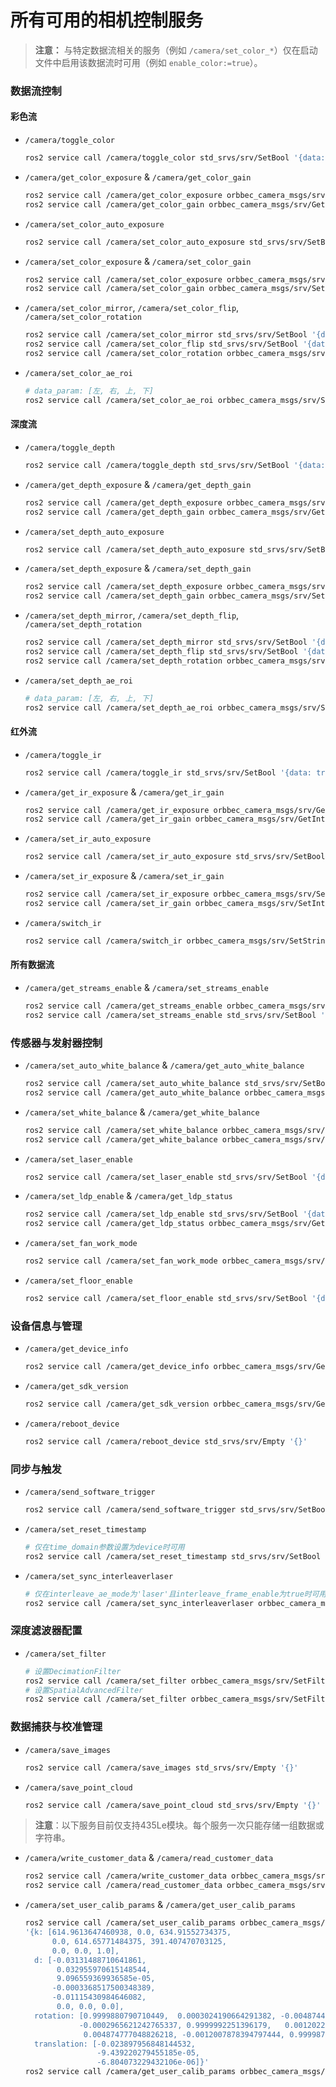 # 所有可用的相机控制服务

> **注意：** 与特定数据流相关的服务（例如 `/camera/set_color_*`）仅在启动文件中启用该数据流时可用（例如 `enable_color:=true`）。

### 数据流控制

#### 彩色流
*   `/camera/toggle_color`
    ```bash
    ros2 service call /camera/toggle_color std_srvs/srv/SetBool '{data: true}'
    ```
*   `/camera/get_color_exposure` & `/camera/get_color_gain`
    ```bash
    ros2 service call /camera/get_color_exposure orbbec_camera_msgs/srv/GetInt32 '{}'
    ros2 service call /camera/get_color_gain orbbec_camera_msgs/srv/GetInt32 '{}'
    ```
*   `/camera/set_color_auto_exposure`
    ```bash
    ros2 service call /camera/set_color_auto_exposure std_srvs/srv/SetBool '{data: true}'
    ```
*   `/camera/set_color_exposure` & `/camera/set_color_gain`
    ```bash
    ros2 service call /camera/set_color_exposure orbbec_camera_msgs/srv/SetInt32 '{data: 1}'
    ros2 service call /camera/set_color_gain orbbec_camera_msgs/srv/SetInt32 '{data: 64}'
    ```
*   `/camera/set_color_mirror`, `/camera/set_color_flip`, `/camera/set_color_rotation`
    ```bash
    ros2 service call /camera/set_color_mirror std_srvs/srv/SetBool '{data: true}'
    ros2 service call /camera/set_color_flip std_srvs/srv/SetBool '{data: true}'
    ros2 service call /camera/set_color_rotation orbbec_camera_msgs/srv/SetInt32 '{data: 180}'
    ```
*   `/camera/set_color_ae_roi`
    ```bash
    # data_param: [左, 右, 上, 下]
    ros2 service call /camera/set_color_ae_roi orbbec_camera_msgs/srv/SetArrays '{data_param: [0,1279,0,719]}'
    ```

#### 深度流
*   `/camera/toggle_depth`
    ```bash
    ros2 service call /camera/toggle_depth std_srvs/srv/SetBool '{data: true}'
    ```
*   `/camera/get_depth_exposure` & `/camera/get_depth_gain`
    ```bash
    ros2 service call /camera/get_depth_exposure orbbec_camera_msgs/srv/GetInt32 '{}'
    ros2 service call /camera/get_depth_gain orbbec_camera_msgs/srv/GetInt32 '{}'
    ```
*   `/camera/set_depth_auto_exposure`
    ```bash
    ros2 service call /camera/set_depth_auto_exposure std_srvs/srv/SetBool '{data: true}'
    ```
*   `/camera/set_depth_exposure` & `/camera/set_depth_gain`
    ```bash
    ros2 service call /camera/set_depth_exposure orbbec_camera_msgs/srv/SetInt32 '{data: 3000}'
    ros2 service call /camera/set_depth_gain orbbec_camera_msgs/srv/SetInt32 '{data: 64}'
    ```
*   `/camera/set_depth_mirror`, `/camera/set_depth_flip`, `/camera/set_depth_rotation`
    ```bash
    ros2 service call /camera/set_depth_mirror std_srvs/srv/SetBool '{data: true}'
    ros2 service call /camera/set_depth_flip std_srvs/srv/SetBool '{data: true}'
    ros2 service call /camera/set_depth_rotation orbbec_camera_msgs/srv/SetInt32 '{data: 180}'
    ```
*   `/camera/set_depth_ae_roi`
    ```bash
    # data_param: [左, 右, 上, 下]
    ros2 service call /camera/set_depth_ae_roi orbbec_camera_msgs/srv/SetArrays '{data_param: [0,847,0,479]}'
    ```

#### 红外流
*   `/camera/toggle_ir`
    
    ```bash
    ros2 service call /camera/toggle_ir std_srvs/srv/SetBool '{data: true}'
    ```
*   `/camera/get_ir_exposure` & `/camera/get_ir_gain`
    ```bash
    ros2 service call /camera/get_ir_exposure orbbec_camera_msgs/srv/GetInt32 '{}'
    ros2 service call /camera/get_ir_gain orbbec_camera_msgs/srv/GetInt32 '{}'
    ```
*   `/camera/set_ir_auto_exposure`
    ```bash
    ros2 service call /camera/set_ir_auto_exposure std_srvs/srv/SetBool '{data: true}'
    ```
*   `/camera/set_ir_exposure` & `/camera/set_ir_gain`
    ```bash
    ros2 service call /camera/set_ir_exposure orbbec_camera_msgs/srv/SetInt32 '{data: 3000}'
    ros2 service call /camera/set_ir_gain orbbec_camera_msgs/srv/SetInt32 '{data: 64}'
    ```
*   `/camera/switch_ir`
    ```bash
    ros2 service call /camera/switch_ir orbbec_camera_msgs/srv/SetString '{data: left}'
    ```

#### 所有数据流
*   `/camera/get_streams_enable` & `/camera/set_streams_enable`
    ```bash
    ros2 service call /camera/get_streams_enable orbbec_camera_msgs/srv/GetBool '{}'
    ros2 service call /camera/set_streams_enable std_srvs/srv/SetBool '{data: false}'
    ```

### 传感器与发射器控制

*   `/camera/set_auto_white_balance` & `/camera/get_auto_white_balance`
    ```bash
    ros2 service call /camera/set_auto_white_balance std_srvs/srv/SetBool '{data: true}'
    ros2 service call /camera/get_auto_white_balance orbbec_camera_msgs/srv/GetInt32 '{}'
    ```
*   `/camera/set_white_balance` & `/camera/get_white_balance`
    ```bash
    ros2 service call /camera/set_white_balance orbbec_camera_msgs/srv/SetInt32 '{data: 2800}'
    ros2 service call /camera/get_white_balance orbbec_camera_msgs/srv/GetInt32 '{}'
    ```
*   `/camera/set_laser_enable`
    ```bash
    ros2 service call /camera/set_laser_enable std_srvs/srv/SetBool '{data: true}'
    ```
*   `/camera/set_ldp_enable` & `/camera/get_ldp_status`
    ```bash
    ros2 service call /camera/set_ldp_enable std_srvs/srv/SetBool '{data: true}'
    ros2 service call /camera/get_ldp_status orbbec_camera_msgs/srv/GetBool '{}'
    ```
*   `/camera/set_fan_work_mode`
    ```bash
    ros2 service call /camera/set_fan_work_mode orbbec_camera_msgs/srv/SetInt32 '{data: 0}'
    ```
*   `/camera/set_floor_enable`
    ```bash
    ros2 service call /camera/set_floor_enable std_srvs/srv/SetBool '{data: true}'
    ```

### 设备信息与管理

*   `/camera/get_device_info`
    ```bash
    ros2 service call /camera/get_device_info orbbec_camera_msgs/srv/GetDeviceInfo
    ```
*   `/camera/get_sdk_version`
    ```bash
    ros2 service call /camera/get_sdk_version orbbec_camera_msgs/srv/GetString
    ```
*   `/camera/reboot_device`
    ```bash
    ros2 service call /camera/reboot_device std_srvs/srv/Empty '{}'
    ```

### 同步与触发

*   `/camera/send_software_trigger`
    ```bash
    ros2 service call /camera/send_software_trigger std_srvs/srv/SetBool '{data: true}'
    ```
*   `/camera/set_reset_timestamp`
    ```bash
    # 仅在time_domain参数设置为device时可用
    ros2 service call /camera/set_reset_timestamp std_srvs/srv/SetBool '{data: true}'
    ```
*   `/camera/set_sync_interleaverlaser`
    ```bash
    # 仅在interleave_ae_mode为'laser'且interleave_frame_enable为true时可用
    ros2 service call /camera/set_sync_interleaverlaser orbbec_camera_msgs/srv/SetInt32 '{data: 0}'
    ```

### 深度滤波器配置

*   `/camera/set_filter`
    ```bash
    # 设置DecimationFilter
    ros2 service call /camera/set_filter orbbec_camera_msgs/srv/SetFilter '{filter_name: DecimationFilter, filter_enable: false, filter_param: [5]}'
    # 设置SpatialAdvancedFilter
    ros2 service call /camera/set_filter orbbec_camera_msgs/srv/SetFilter '{filter_name: SpatialAdvancedFilter, filter_enable: true, filter_param: [0.5,160,1,8]}'
    ```

### 数据捕获与校准管理

*   `/camera/save_images`
    ```bash
    ros2 service call /camera/save_images std_srvs/srv/Empty '{}'
    ```
*   `/camera/save_point_cloud`
    ```bash
    ros2 service call /camera/save_point_cloud std_srvs/srv/Empty '{}'
    ```

> **注意**：以下服务目前仅支持435Le模块。每个服务一次只能存储一组数据或字符串。

*   `/camera/write_customer_data` & `/camera/read_customer_data`
    ```bash
    ros2 service call /camera/write_customer_data orbbec_camera_msgs/srv/SetString '{data: "string"}'
    ros2 service call /camera/read_customer_data orbbec_camera_msgs/srv/GetString '{}'
    ```
*   `/camera/set_user_calib_params` & `/camera/get_user_calib_params`
    ```bash
    ros2 service call /camera/set_user_calib_params orbbec_camera_msgs/srv/SetUserCalibParams \
    '{k: [614.9613647460938, 0.0, 634.91552734375,
          0.0, 614.65771484375, 391.407470703125,
          0.0, 0.0, 1.0],
      d: [-0.03131488710641861,
           0.032955970615148544,
           9.096559369936585e-05,
          -0.0003368517500348389,
          -0.01115430984646082,
           0.0, 0.0, 0.0],
      rotation: [0.9999880790710449,  0.0003024190664291382, -0.004874417092651129,
                -0.0002965621242765337, 0.9999992251396179,   0.001202247804030776,
                 0.004874777048826218, -0.0012007878394797444, 0.9999874234199524],
      translation: [-0.023897956848144532,
                    -9.439220279455185e-05,
                    -6.804073229432106e-06]}'
    ros2 service call /camera/get_user_calib_params orbbec_camera_msgs/srv/GetUserCalibParams '{}'
    ```
